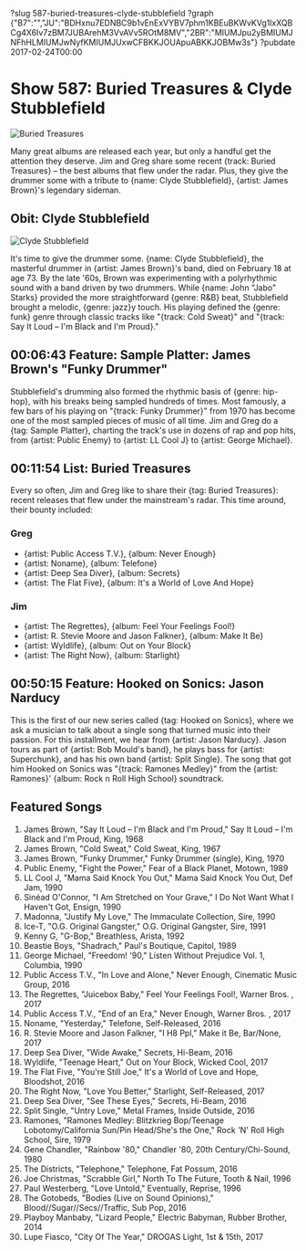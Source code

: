 ?slug 587-buried-treasures-clyde-stubblefield
?graph {"B7":"","JU":"BDHxnu7EDNBC9b1vEnExVYBV7phm1KBEuBKWvKVg1lxXQBCg4X6Iv7zBM7JUBArehM3VvAVv5ROtM8MV","2BR":"MIUMJpu2yBMIUMJNFhHLMIUMJwNyfKMIUMJUxwCFBKKJOUApuABKKJOBMw3s"}
?pubdate 2017-02-24T00:00
# Show 587: Buried Treasures & Clyde Stubblefield

![Buried Treasures](https://static.soundopinions.org/images/2017/buriedtreasures2017_web.jpg)

Many great albums are released each year, but only a handful get the attention they deserve. Jim and Greg share some recent {track: Buried Treasures} – the best albums that flew under the radar. Plus, they give the drummer some with a tribute to {name: Clyde Stubblefield}, {artist: James Brown}'s legendary sideman.

## Obit: Clyde Stubblefield
![Clyde Stubblefield](https://static.soundopinions.org/images/2017/clydestubblefield.jpg)

It's time to give the drummer some. {name: Clyde Stubblefield}, the masterful drummer in {artist: James Brown}'s band, died on February 18 at age 73. By the late '60s, Brown was experimenting with a polyrhythmic sound with a band driven by two drummers. While {name: John "Jabo" Starks} provided the more straightforward {genre: R&B} beat, Stubblefield brought a melodic, {genre: jazz}y touch. His playing defined the {genre: funk} genre through classic tracks like "{track: Cold Sweat}" and "{track: Say It Loud – I'm Black and I'm Proud}."

## 00:06:43 Feature: Sample Platter: James Brown's "Funky Drummer"
Stubblefield's drumming also formed the rhythmic basis of {genre: hip-hop}, with his breaks being sampled hundreds of times. Most famously, a few bars of his playing on "{track: Funky Drummer}" from 1970 has become one of the most sampled pieces of music of all time. Jim and Greg do a {tag: Sample Platter}, charting the track's use in dozens of rap and pop hits, from {artist: Public Enemy} to {artist: LL Cool J} to {artist: George Michael}.

## 00:11:54 List: Buried Treasures

Every so often, Jim and Greg like to share their {tag: Buried Treasures}: recent releases that flew under the mainstream's radar. This time around, their bounty included:

### Greg
- {artist: Public Access T.V.}, {album: Never Enough}
- {artist: Noname}, {album: Telefone}
- {artist: Deep Sea Diver}, {album: Secrets}
- {artist: The Flat Five}, {album: It's a World of Love And Hope}

### Jim
- {artist: The Regrettes}, {album: Feel Your Feelings Fool!}
- {artist: R. Stevie Moore and Jason Falkner}, {album: Make It Be}
- {artist: Wyldlife}, {album: Out on Your Block}
- {artist: The Right Now}, {album: Starlight}


## 00:50:15 Feature: Hooked on Sonics: Jason Narducy
This is the first of our new series called {tag: Hooked on Sonics}, where we ask a musician to talk about a single song that turned music into their passion. For this installment, we hear from {artist: Jason Narducy}. Jason tours as part of {artist: Bob Mould's band}, he plays bass for {artist: Superchunk}, and has his own band {artist: Split Single}. The song that got him Hooked on Sonics was "{track: Ramones Medley}" from the {artist: Ramones}' {album: Rock n Roll High School} soundtrack.

## Featured Songs
1. James Brown, "Say It Loud – I'm Black and I'm Proud," Say It Loud – I'm Black and I'm Proud, King, 1968
1. James Brown, "Cold Sweat," Cold Sweat, King, 1967
1. James Brown, "Funky Drummer," Funky Drummer (single), King, 1970
1. Public Enemy, "Fight the Power," Fear of a Black Planet, Motown, 1989
1. LL Cool J, "Mama Said Knock You Out," Mama Said Knock You Out, Def Jam, 1990
1. Sinéad O'Connor, "I Am Stretched on Your Grave," I Do Not Want What I Haven't Got, Ensign, 1990
1. Madonna, "Justify My Love," The Immaculate Collection, Sire, 1990
1. Ice-T, "O.G. Original Gangster," O.G. Original Gangster, Sire, 1991
1. Kenny G, "G-Bop," Breathless, Arista, 1992
1. Beastie Boys, "Shadrach," Paul's Boutique, Capitol, 1989
1. George Michael, "Freedom! '90," Listen Without Prejudice Vol. 1, Columbia, 1990
1. Public Access T.V., "In Love and Alone," Never Enough, Cinematic Music Group, 2016
1. The Regrettes, "Juicebox Baby," Feel Your Feelings Fool!, Warner Bros. , 2017
1. Public Access T.V., "End of an Era," Never Enough, Warner Bros. , 2017
1. Noname, "Yesterday," Telefone, Self-Released, 2016
1. R. Stevie Moore and Jason Falkner, "I H8 Ppl," Make it Be, Bar/None, 2017
1. Deep Sea Diver, "Wide Awake," Secrets, Hi-Beam, 2016
1. Wyldlife, "Teenage Heart," Out on Your Block, Wicked Cool, 2017
1. The Flat Five, "You're Still Joe," It's a World of Love and Hope, Bloodshot, 2016
1. The Right Now, "Love You Better," Starlight, Self-Released, 2017
1. Deep Sea Diver, "See These Eyes," Secrets, Hi-Beam, 2016
1. Split Single, "Untry Love," Metal Frames, Inside Outside, 2016
1. Ramones, "Ramones Medley: Blitzkrieg Bop/Teenage Lobotomy/California Sun/Pin Head/She's the One," Rock 'N' Roll High School, Sire, 1979
1. Gene Chandler, "Rainbow '80," Chandler '80, 20th Century/Chi-Sound, 1980
1. The Districts, "Telephone," Telephone, Fat Possum, 2016
1. Joe Christmas, "Scrabble Girl," North To The Future, Tooth & Nail, 1996
1. Paul Westerberg, "Love Untold," Eventually, Reprise, 1996
1. The Gotobeds, "Bodies (Live on Sound Opinions)," Blood//Sugar//Secs//Traffic, Sub Pop, 2016
1. Playboy Manbaby, "Lizard People," Electric Babyman, Rubber Brother, 2014
1. Lupe Fiasco, "City Of The Year," DROGAS Light, 1st & 15th, 2017

